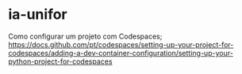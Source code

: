# ia-unifor

Como configurar um projeto com Codespaces;
https://docs.github.com/pt/codespaces/setting-up-your-project-for-codespaces/adding-a-dev-container-configuration/setting-up-your-python-project-for-codespaces